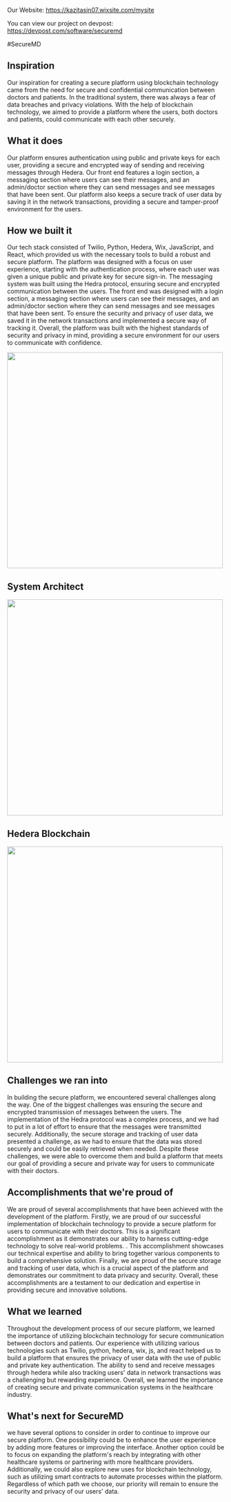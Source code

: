 Our Website: https://kazitasin07.wixsite.com/mysite

You can view our project on devpost: https://devpost.com/software/securemd

#SecureMD

## Inspiration

Our inspiration for creating a secure platform using blockchain technology came from the need for secure and confidential communication between doctors and patients. In the traditional system, there was always a fear of data breaches and privacy violations. With the help of blockchain technology, we aimed to provide a platform where the users, both doctors and patients, could communicate with each other securely. 

## What it does

Our platform ensures authentication using public and private keys for each user, providing a secure and encrypted way of sending and receiving messages through Hedera. Our front end features a login section, a messaging section where users can see their messages, and an admin/doctor section where they can send messages and see messages that have been sent. Our platform also keeps a secure track of user data by saving it in the network transactions, providing a secure and tamper-proof environment for the users.


## How we built it

Our tech stack consisted of Twilio, Python, Hedera, Wix, JavaScript, and React, which provided us with the necessary tools to build a robust and secure platform. The platform was designed with a focus on user experience, starting with the authentication process, where each user was given a unique public and private key for secure sign-in. The messaging system was built using the Hedra protocol, ensuring secure and encrypted communication between the users. The front end was designed with a login section, a messaging section where users can see their messages, and an admin/doctor section where they can send messages and see messages that have been sent. To ensure the security and privacy of user data, we saved it in the network transactions and implemented a secure way of tracking it. Overall, the platform was built with the highest standards of security and privacy in mind, providing a secure environment for our users to communicate with confidence.

<img src="http://g.recordit.co/bUeotlRuoF.gif" width=500><br>

## System Architect

<img src="http://g.recordit.co/XMpJ95HRz7.gif" width=500><br>
## Hedera Blockchain

<img src="http://g.recordit.co/eb3AbFQNnT.gif" width=500><br>


## Challenges we ran into

In building the secure platform, we encountered several challenges along the way. One of the biggest challenges was ensuring the secure and encrypted transmission of messages between the users. The implementation of the Hedra protocol was a complex process, and we had to put in a lot of effort to ensure that the messages were transmitted securely.  Additionally, the secure storage and tracking of user data presented a challenge, as we had to ensure that the data was stored securely and could be easily retrieved when needed. Despite these challenges, we were able to overcome them and build a platform that meets our goal of providing a secure and private way for users to communicate with their doctors.

## Accomplishments that we're proud of

We are proud of several accomplishments that have been achieved with the development of the platform. Firstly, we are proud of our successful implementation of blockchain technology to provide a secure platform for users to communicate with their doctors. This is a significant accomplishment as it demonstrates our ability to harness cutting-edge technology to solve real-world problems. . This accomplishment showcases our technical expertise and ability to bring together various components to build a comprehensive solution. Finally, we are proud of the secure storage and tracking of user data, which is a crucial aspect of the platform and demonstrates our commitment to data privacy and security. Overall, these accomplishments are a testament to our dedication and expertise in providing secure and innovative solutions.


## What we learned

Throughout the development process of our secure platform, we learned the importance of utilizing blockchain technology for secure communication between doctors and patients. Our experience with utilizing various technologies such as Twilio, python, hedera, wix, js, and react helped us to build a platform that ensures the privacy of user data with the use of public and private key authentication. The ability to send and receive messages through hedera while also tracking users' data in network transactions was a challenging but rewarding experience. Overall, we learned the importance of creating secure and private communication systems in the healthcare industry.


## What's next for SecureMD
we have several options to consider in order to continue to improve our secure platform. One possibility could be to enhance the user experience by adding more features or improving the interface. Another option could be to focus on expanding the platform's reach by integrating with other healthcare systems or partnering with more healthcare providers. Additionally, we could also explore new uses for blockchain technology, such as utilizing smart contracts to automate processes within the platform. Regardless of which path we choose, our priority will remain to ensure the security and privacy of our users' data.
